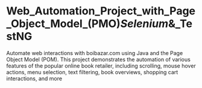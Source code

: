 # Web_Automation_Project_with_Page_Object_Model_(PMO)_Selenium_&_TestNG
Automate web interactions with boibazar.com using Java and the Page Object Model (POM). This project demonstrates the automation of various features of the popular online book retailer, including scrolling, mouse hover actions, menu selection, text filtering, book overviews, shopping cart interactions, and more
